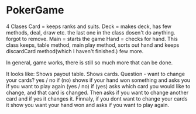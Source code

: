 # PokerGame

4 Clases
Card =  keeps ranks and suits.
Deck = makes deck, has few methods, deal, draw etc. the last one in the class dosen't do anything. forgot to remove.
Main = starts the game
Hand =  checks for hand. This class keeps, table method, main play method, sorts out hand and keeps discardCard method(which I haven't finished.) few more.

In general, game works, there is still so much more that can be done.

It looks like:
Shows payout table.
Shows cards.
Question - want to change your cards? yes / no
if (no) shows if your hand won something and asks you if you want to play again (yes / no)
if (yes) asks which card you would like to change, and that card is changed. Then asks if you want to change another card and if yes it changes it. Finnaly, if you dont want to change your cards it show you want your hand won and asks if you want to play again.
